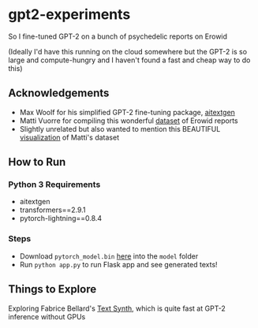 # gpt2-experiments

So I fine-tuned GPT-2 on a bunch of psychedelic reports on Erowid 

(Ideally I'd have this running on the cloud somewhere but the GPT-2 is so large and compute-hungry and I haven't found a fast and cheap way to do this)

## Acknowledgements 

* Max Woolf for his simplified GPT-2 fine-tuning package, [aitextgen](https://github.com/minimaxir/aitextgen)
* Matti Vuorre for compiling this wonderful [dataset](https://mvuorre.github.io/tmasc/articles/erowid/erowid.html) of Erowid reports
* Slightly unrelated but also wanted to mention this BEAUTIFUL [visualization](https://chemicalyouth.org/visualising-erowid/) of Matti's dataset

## How to Run

### Python 3 Requirements
* aitextgen 
* transformers==2.9.1
* pytorch-lightning==0.8.4

### Steps 
* Download `pytorch_model.bin` [here](https://drive.google.com/file/d/1wMf6qgIWTOxx2e4F9wjQv5UUYSLkjJqp/view?usp=sharing) into the `model` folder
* Run `python app.py` to run Flask app and see generated texts!

## Things to Explore

Exploring Fabrice Bellard's [Text Synth](https://bellard.org/textsynth/), which is quite fast at GPT-2 inference without GPUs
